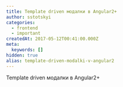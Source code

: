 ```yaml
---
title: Template driven модалки в Angular2+
author: sstotskyi
categories:
  - frontend
  - important
createdAt: 2017-05-12T00:41:00.000Z
meta:
  keywords: []
hidden: true
alias: template-driven-modalki-v-angular2
---
```


Template driven модалки в Angular2+
